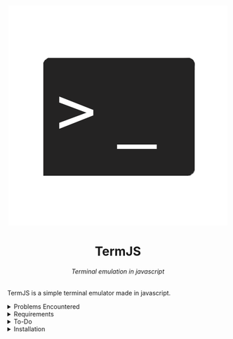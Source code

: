 <div align="center">

  ![logo](logo.png)

  # TermJS

  ###### Terminal emulation in javascript

</div>

TermJS is a simple terminal emulator made in javascript. 

<details>
    <summary>
     Problems Encountered
    </summary>

    - [ ] making node.js interact with the html file.<sup>[[2]](https://github.com/garbageoverflow/TermJs/blob/main/problems/Issue_1.md)</sup>
</details>

<details>
  <summary>
    Requirements
  </summary>

  - [NodeJs](nodejs.org)
  - [Child process](https://nodejs.org/api/child_process.html) (comes with nodejs)
</details>

<details>
  <summary>
    To-Do
  </summary>

  - [x] execute commands
  - [ ] make a visual terminal
  - [ ] interact with the HTML file
  - [x] make TermJS importable in other projects
</details>

<details>
  <summary>
    Installation
  </summary>

  1. download the `terminal.js`<sup>[[1]](https://github.com/garbageoverflow/TermJs/blob/main/app/terminal.js)</sup> file
  2. import it into your project
  `var terminal = require('./path/to/the/terminal')`
  3. run the only command available right now<sup>(more coming soon)</sup> `terminal.run('your-command')`
  4. now just run your javascript file using [nodejs](nodejs.org) `node your-file.js`
  5. now it will execute the command and log it.
</details>
